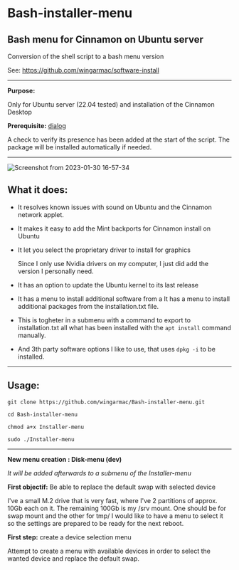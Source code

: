 # Bash-installer-menu
Bash menu for Cinnamon on Ubuntu server
---
Conversion of the shell script to a bash menu version

See: https://github.com/wingarmac/software-install

- - - 


**Purpose:**

Only for Ubuntu server (22.04 tested) and installation of the Cinnamon Desktop

**Prerequisite:** [dialog](https://launchpad.net/ubuntu/+source/dialog)

A check to verify its presence has been added at the start of the script. The package will be installed automatically if needed.

- - -

![Screenshot from 2023-01-30 16-57-34](https://user-images.githubusercontent.com/78303089/215549331-f3c7dd01-08d0-4018-8866-e061fe7fb981.png)

What it does:
---
- It resolves known issues with sound on Ubuntu and the Cinnamon network applet.
- It makes it easy to add the Mint backports for Cinnamon install on Ubuntu
- It let you select the proprietary driver to install for graphics

  Since I only use Nvidia drivers on my computer, I just did add the version I personally need.

- It has an option to update the Ubuntu kernel to its last release
- It has a menu to install additional software from a It has a menu to install additional packages from the installation.txt file. 
- This is togheter in a submenu with a command to export to installation.txt all what has been installed with the `apt install` command manually.
- And 3th party software options I like to use, that uses `dpkg -i` to be installed.

- - -
**Usage:**
---

`git clone https://github.com/wingarmac/Bash-installer-menu.git`

`cd Bash-installer-menu`

`chmod a+x Installer-menu`

`sudo ./Installer-menu`



- - -
**New menu creation : Disk-menu (dev)**

*It will be added afterwards to a submenu of the Installer-menu*

**First objectif:** Be able to replace the default swap with selected device

I've a small M.2 drive that is very fast, where I've 2 partitions of approx. 10Gb each on it. The remaining 100Gb is my /srv mount.
One should be for swap mount and the other for tmp/
I would like to have a menu to select it so the settings are prepared to be ready for the next reboot.

**First step:** create a device selection menu 

Attempt to create a menu with available devices in order to select the wanted device and replace the default swap.



 


